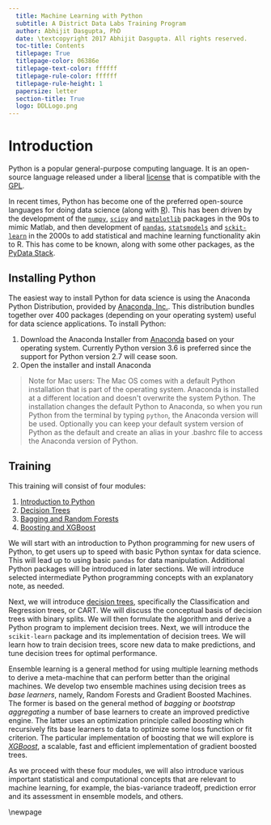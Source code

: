 ```yaml
---
  title: Machine Learning with Python
  subtitle: A District Data Labs Training Program
  author: Abhijit Dasgupta, PhD
  date: \textcopyright 2017 Abhijit Dasgupta. All rights reserved.
  toc-title: Contents
  titlepage: True
  titlepage-color: 06386e
  titlepage-text-color: ffffff
  titlepage-rule-color: ffffff
  titlepage-rule-height: 1
  papersize: letter
  section-title: True
  logo: DDLLogo.png
---
```



# Introduction

Python is a popular general-purpose computing language. It is an open-source
language released under a liberal [license](https://docs.python.org/3/license.html)
that is compatible with the [GPL](https://www.gnu.org/licenses/gpl-3.0.en.html).

In recent times, Python has become one of the preferred open-source languages for doing
data science (along with [R](http://www.r-project.org)). This has been driven
by the development of the [`numpy`](http://www.numpy.org),
[`scipy`](http://www.scipy.org) and [`matplotlib`](http://matplotlib.org) packages in the 90s
to mimic Matlab, and then development of [`pandas`](http://pandas.pydata.org),
 [`statsmodels`](http://www.statsmodels.org) and [`sckit-learn`](http://scikit-learn.org)
in the 2000s to add statistical and machine learning functionality akin to R.
This has come to be known, along with some other packages, as the [PyData Stack](https://pydata.org/downloads.html).

## Installing Python

The easiest way to install Python for data science is using the Anaconda Python Distribution,
provided by [Anaconda, Inc.](https://www.anaconda.com/). This distribution bundles together
over 400 packages (depending on your operating system) useful for data science applications.
To install Python:

1. Download the Anaconda Installer from [Anaconda](https://www.anaconda.com/download)
based on your operating system. Currently Python version 3.6 is preferred since the support for
Python version 2.7 will cease soon.
2. Open the installer and install Anaconda

> Note for Mac users: The Mac OS comes with a default Python installation that is part of the
> operating system. Anaconda is installed at a different location and doesn't overwrite the
> system Python. The installation changes the default Python to Anaconda, so when you run Python from
> the terminal by typing `python`, the Anaconda version will be used. Optionally you can keep your default
> system version of Python as the default and create an alias in your .bashrc file to access the
> Anaconda version of Python.

## Training

This training will consist of four modules:

1. [Introduction to Python](#IntroToPython)
2. [Decision Trees](#DecisionTrees)
3. [Bagging and Random Forests](#RandomForests)
4. [Boosting and XGBoost](#XGBoost)

We will start with an introduction to Python programming for new users of Python, to
get users up to speed with basic Python syntax for data science. This will lead up to
using basic `pandas` for data manipulation. Additional Python packages will be introduced in
later sections. We will introduce selected intermediate Python programming concepts with an
explanatory note, as needed.

Next, we will introduce [decision trees](https://en.wikipedia.org/wiki/Decision_tree_learning), specifically
the Classification and Regression trees, or CART. We will discuss the conceptual basis of decision trees with
binary splits. We will then formulate the algorithm and derive a Python program to implement decision trees. Next,
we will introduce the `scikit-learn` package and its implementation of decision trees. We will learn how
to train decision trees, score new data to make predictions, and tune decision trees for optimal
performance.

Ensemble learning is a general method for using multiple learning methods to derive a meta-machine
that can perform better than the original machines. We develop two ensemble machines using
decision trees as _base learners_, namely, Random Forests and Gradient Boosted Machines. The former is
based on the general method of _bagging_ or _bootstrap aggregating_ a number of base learners to create
an improved predictive engine. The latter uses an optimization principle called _boosting_ which
recursively fits base learners to data to optimize some loss function or fit criterion. The particular
implementation of boosting that we will explore is [_XGBoost_](http://xgboost.readthedocs.io/en/latest/), a
scalable, fast and efficient implementation of gradient boosted trees.

As we proceed with these four modules, we will also introduce various important statistical and computational
concepts that are relevant to machine learning, for example, the bias-variance tradeoff, prediction error and its
assessment in ensemble models, and others.



\newpage
